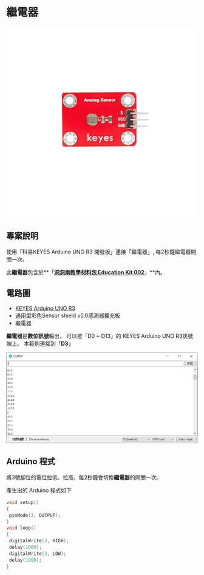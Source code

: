 # 繼電器



![](../../.gitbook/assets/0%20%2821%29.png)

## 專案說明

使用「科易KEYES Arduino UNO R3 開發板」連接「繼電器」, 每2秒鐘繼電器開關一次。

此**繼電器**包含於**「**[洞洞兩教學材料包 Education Kit 002](https://www.robotkingdom.com.tw/product/rk-education-kit-002/)**」**內。

## 電路圖

* [KEYES Arduino UNO R3](https://www.robotkingdom.com.tw/product/keyes-uno-r3/)
* 通用型彩色Sensor shield v5.0感測器擴充板
* 繼電器

**繼電器**是**數位訊號**輸出， 可以接「D0 ~ D13」的 KEYES Arduino UNO R3訊號端上。 本範例連接到「**D3」**

![](../../.gitbook/assets/1%20%2817%29.png)

## Arduino 程式

將3號腳位的電位拉低、拉高，每2秒鐘會切換**繼電器**的開關一次。

產生出的 Arduino 程式如下

```c
void setup()
{
 pinMode(3, OUTPUT);
}
void loop()
{
 digitalWrite(3, HIGH);
 delay(1000);
 digitalWrite(3, LOW);
 delay(1000);
}
```

